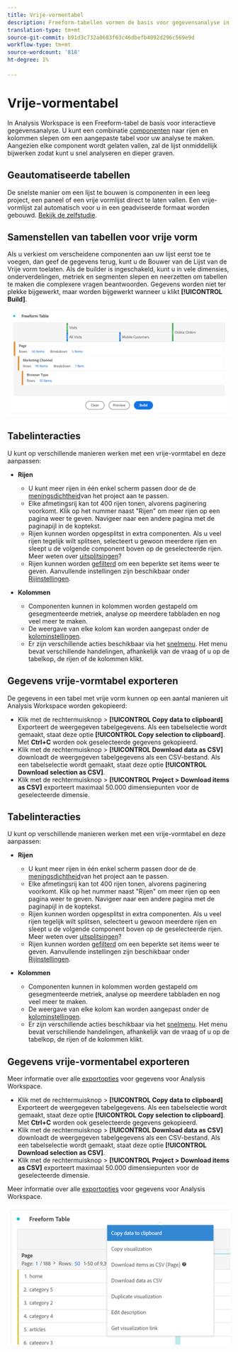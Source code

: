 ```yaml
---
title: Vrije-vormentabel
description: Freeform-tabellen vormen de basis voor gegevensanalyse in Workspace
translation-type: tm+mt
source-git-commit: b91d3c732a0683f63c46dbefb4092d296c569e9d
workflow-type: tm+mt
source-wordcount: '818'
ht-degree: 1%

---
```



# Vrije-vormentabel

In Analysis Workspace is een Freeform-tabel de basis voor interactieve gegevensanalyse. U kunt een combinatie [componenten](https://docs.adobe.com/content/help/en/analytics/analyze/analysis-workspace/components/analysis-workspace-components.html) naar rijen en kolommen slepen om een aangepaste tabel voor uw analyse te maken. Aangezien elke component wordt gelaten vallen, zal de lijst onmiddellijk bijwerken zodat kunt u snel analyseren en dieper graven.

## Geautomatiseerde tabellen

De snelste manier om een lijst te bouwen is componenten in een leeg project, een paneel of een vrije vormlijst direct te laten vallen. Een vrije-vormlijst zal automatisch voor u in een geadviseerde formaat worden gebouwd. [Bekijk de zelfstudie](https://experienceleague.adobe.com/docs/analytics-learn/tutorials/analysis-workspace/building-freeform-tables/auto-build-freeform-tables-in-analysis-workspace.html).

## Samenstellen van tabellen voor vrije vorm

Als u verkiest om verscheidene componenten aan uw lijst eerst toe te voegen, dan geef de gegevens terug, kunt u de Bouwer van de Lijst van de Vrije vorm toelaten. Als de builder is ingeschakeld, kunt u in vele dimensies, onderverdelingen, metriek en segmenten slepen en neerzetten om tabellen te maken die complexere vragen beantwoorden. Gegevens worden niet ter plekke bijgewerkt, maar worden bijgewerkt wanneer u klikt **[!UICONTROL Build]**.

![](assets/table-builder.png)

## Tabelinteracties

U kunt op verschillende manieren werken met een vrije-vormtabel en deze aanpassen:

* **Rijen**
   * U kunt meer rijen in één enkel scherm passen door de de [meningsdichtheid](https://docs.adobe.com/content/help/en/analytics/analyze/analysis-workspace/build-workspace-project/view-density.html)van het project aan te passen.
   * Elke afmetingsrij kan tot 400 rijen tonen, alvorens paginering voorkomt. Klik op het nummer naast &quot;Rijen&quot; om meer rijen op een pagina weer te geven. Navigeer naar een andere pagina met de paginapijl in de koptekst.
   * Rijen kunnen worden opgesplitst in extra componenten. Als u veel rijen tegelijk wilt splitsen, selecteert u gewoon meerdere rijen en sleept u de volgende component boven op de geselecteerde rijen. Meer weten over [uitsplitsingen](https://docs.adobe.com/content/help/en/analytics/analyze/analysis-workspace/components/dimensions/t-breakdown-fa.html)?
   * Rijen kunnen worden [gefilterd](https://docs.adobe.com/content/help/en/analytics/analyze/analysis-workspace/visualizations/freeform-table/pagination-filtering-sorting.html) om een beperkte set items weer te geven. Aanvullende instellingen zijn beschikbaar onder [Rijinstellingen](https://docs.adobe.com/content/help/en/analytics/analyze/analysis-workspace/visualizations/freeform-table/column-row-settings/table-settings.html).

* **Kolommen**
   * Componenten kunnen in kolommen worden gestapeld om gesegmenteerde metriek, analyse op meerdere tabbladen en nog veel meer te maken.
   * De weergave van elke kolom kan worden aangepast onder de [kolominstellingen](https://docs.adobe.com/content/help/en/analytics/analyze/analysis-workspace/build-workspace-project/column-row-settings/column-settings.html).
   * Er zijn verschillende acties beschikbaar via het [snelmenu](https://docs.adobe.com/content/help/en/analytics-learn/tutorials/analysis-workspace/building-freeform-tables/using-the-right-click-menu.html). Het menu bevat verschillende handelingen, afhankelijk van de vraag of u op de tabelkop, de rijen of de kolommen klikt.

## Gegevens vrije-vormtabel exporteren

De gegevens in een tabel met vrije vorm kunnen op een aantal manieren uit Analysis Workspace worden gekopieerd:

* Klik met de rechtermuisknop > **[!UICONTROL Copy data to clipboard]** Exporteert de weergegeven tabelgegevens. Als een tabelselectie wordt gemaakt, staat deze optie **[!UICONTROL Copy selection to clipboard]**. Met **Ctrl+C** worden ook geselecteerde gegevens gekopieerd.
* Klik met de rechtermuisknop > **[!UICONTROL Download data as CSV]** downloadt de weergegeven tabelgegevens als een CSV-bestand. Als een tabelselectie wordt gemaakt, staat deze optie **[!UICONTROL Download selection as CSV]**.
* Klik met de rechtermuisknop > **[!UICONTROL Project > Download items as CSV]** exporteert maximaal 50.000 dimensiepunten voor de geselecteerde dimensie.

## Tabelinteracties

U kunt op verschillende manieren werken met een vrije-vormtabel en deze aanpassen:

* **Rijen**
   * U kunt meer rijen in één enkel scherm passen door de de [meningsdichtheid](https://docs.adobe.com/content/help/en/analytics/analyze/analysis-workspace/build-workspace-project/view-density.html)van het project aan te passen.
   * Elke afmetingsrij kan tot 400 rijen tonen, alvorens paginering voorkomt. Klik op het nummer naast &quot;Rijen&quot; om meer rijen op een pagina weer te geven. Navigeer naar een andere pagina met de paginapijl in de koptekst.
   * Rijen kunnen worden opgesplitst in extra componenten. Als u veel rijen tegelijk wilt splitsen, selecteert u gewoon meerdere rijen en sleept u de volgende component boven op de geselecteerde rijen. Meer weten over [uitsplitsingen](https://docs.adobe.com/content/help/en/analytics/analyze/analysis-workspace/components/dimensions/t-breakdown-fa.html)?
   * Rijen kunnen worden [gefilterd](https://docs.adobe.com/content/help/en/analytics/analyze/analysis-workspace/visualizations/freeform-table/pagination-filtering-sorting.html) om een beperkte set items weer te geven. Aanvullende instellingen zijn beschikbaar onder [Rijinstellingen](https://docs.adobe.com/content/help/en/analytics/analyze/analysis-workspace/visualizations/freeform-table/column-row-settings/table-settings.html).

* **Kolommen**
   * Componenten kunnen in kolommen worden gestapeld om gesegmenteerde metriek, analyse op meerdere tabbladen en nog veel meer te maken.
   * De weergave van elke kolom kan worden aangepast onder de [kolominstellingen](https://docs.adobe.com/content/help/en/analytics/analyze/analysis-workspace/build-workspace-project/column-row-settings/column-settings.html).
   * Er zijn verschillende acties beschikbaar via het [snelmenu](https://docs.adobe.com/content/help/en/analytics-learn/tutorials/analysis-workspace/building-freeform-tables/using-the-right-click-menu.html). Het menu bevat verschillende handelingen, afhankelijk van de vraag of u op de tabelkop, de rijen of de kolommen klikt.

## Gegevens vrije-vormentabel exporteren


Meer informatie over alle [exportopties](https://experienceleague.adobe.com/docs/analytics/analyze/analysis-workspace/curate-share/download-send.html) voor gegevens voor Analysis Workspace.

* Klik met de rechtermuisknop > **[!UICONTROL Copy data to clipboard]** Exporteert de weergegeven tabelgegevens. Als een tabelselectie wordt gemaakt, staat deze optie **[!UICONTROL Copy selection to clipboard]**. Met **Ctrl+C** worden ook geselecteerde gegevens gekopieerd.
* Klik met de rechtermuisknop > **[!UICONTROL Download data as CSV]** downloadt de weergegeven tabelgegevens als een CSV-bestand. Als een tabelselectie wordt gemaakt, staat deze optie **[!UICONTROL Download selection as CSV]**.
* Klik met de rechtermuisknop > **[!UICONTROL Project > Download items as CSV]** exporteert maximaal 50.000 dimensiepunten voor de geselecteerde dimensie.

Meer informatie over alle [exportopties](https://experienceleague.adobe.com/docs/analytics/analyze/analysis-workspace/curate-share/download-send.html) voor gegevens voor Analysis Workspace.

![](assets/export-options.png)
